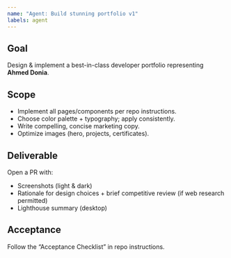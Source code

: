 ```yaml
---
name: "Agent: Build stunning portfolio v1"
labels: agent
---
```


## Goal
Design & implement a best-in-class developer portfolio representing **Ahmed Donia**.

## Scope
- Implement all pages/components per repo instructions.
- Choose color palette + typography; apply consistently.
- Write compelling, concise marketing copy.
- Optimize images (hero, projects, certificates).

## Deliverable
Open a PR with:
- Screenshots (light & dark)
- Rationale for design choices + brief competitive review (if web research permitted)
- Lighthouse summary (desktop)

## Acceptance
Follow the “Acceptance Checklist” in repo instructions.
